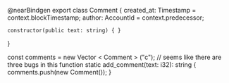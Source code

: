 @nearBindgen
export class Comment {
    created_at: Timestamp = context.blockTimestamp;
    author: AccountId = context.predecessor;

    constructor(public text: string) { }
}

const comments = new Vector < Comment > ("c");
// seems like there are three bugs in this function
static add_comment(text: i32): string {
    comments.push(new Comment());
}
